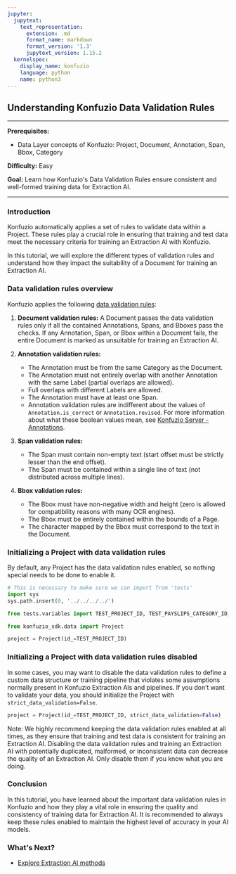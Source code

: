 ```yaml
---
jupyter:
  jupytext:
    text_representation:
      extension: .md
      format_name: markdown
      format_version: '1.3'
      jupytext_version: 1.15.2
  kernelspec:
    display_name: konfuzio
    language: python
    name: python3
---
```


## Understanding Konfuzio Data Validation Rules

---

**Prerequisites:**
- Data Layer concepts of Konfuzio: Project, Document, Annotation, Span, Bbox, Category

**Difficulty:** Easy

**Goal:** Learn how Konfuzio's Data Validation Rules ensure consistent and well-formed training data for Extraction AI.

---

### Introduction

Konfuzio automatically applies a set of rules to validate data within a Project. These rules play a crucial role in ensuring that training and test data meet the necessary criteria for training an Extraction AI with Konfuzio.

In this tutorial, we will explore the different types of validation rules and understand how they impact the suitability of a Document for training an Extraction AI.

### Data validation rules overview

Konfuzio applies the following [data validation rules](https://dev.konfuzio.com/sdk/explanations.html#data-validation-rules):

1. **Document validation rules:**
   A Document passes the data validation rules only if all the contained Annotations, Spans, and Bboxes pass the checks. If any Annotation, Span, or Bbox within a Document fails, the entire Document is marked as unsuitable for training an Extraction AI.

2. **Annotation validation rules:**
   - The Annotation must be from the same Category as the Document.
   - The Annotation must not entirely overlap with another Annotation with the same Label (partial overlaps are allowed).
   - Full overlaps with different Labels are allowed.
   - The Annotation must have at least one Span.
   - Annotation validation rules are indifferent about the values of `Annotation.is_correct` or `Annotation.revised`. For more information about what these boolean values mean, see <a href="https://help.konfuzio.com/modules/annotations/index.html">Konfuzio Server - Annotations</a>.

3. **Span validation rules:**
   - The Span must contain non-empty text (start offset must be strictly lesser than the end offset).
   - The Span must be contained within a single line of text (not distributed across multiple lines).

4. **Bbox validation rules:**
   - The Bbox must have non-negative width and height (zero is allowed for compatibility reasons with many OCR engines).
   - The Bbox must be entirely contained within the bounds of a Page.
   - The character mapped by the Bbox must correspond to the text in the Document.

### Initializing a Project with data validation rules

By default, any Project has the data validation rules enabled, so nothing special needs to be done to enable it.

```python tags=["remove-cell"]
# This is necessary to make sure we can import from 'tests'
import sys
sys.path.insert(0, '../../../../')

from tests.variables import TEST_PROJECT_ID, TEST_PAYSLIPS_CATEGORY_ID, TEST_DOCUMENT_ID
```

```python tags=["remove-output"]
from konfuzio_sdk.data import Project

project = Project(id_=TEST_PROJECT_ID)
```

### Initializing a Project with data validation rules disabled

In some cases, you may want to disable the data validation rules to define a custom data structure or training pipeline that violates some assumptions normally present in Konfuzio Extraction AIs and pipelines. If you don’t want to validate your data, you should initialize the Project with `strict_data_validation=False`.

```python tags=["remove-output"]
project = Project(id_=TEST_PROJECT_ID, strict_data_validation=False)
```

Note: We highly recommend keeping the data validation rules enabled at all times, as they ensure that training and test data is consistent for training an Extraction AI. Disabling the data validation rules and training an Extraction AI with potentially duplicated, malformed, or inconsistent data can decrease the quality of an Extraction AI. Only disable them if you know what you are doing.


### Conclusion
In this tutorial, you have learned about the important data validation rules in Konfuzio and how they play a vital role in ensuring the quality and consistency of training data for Extraction AI. It is recommended to always keep these rules enabled to maintain the highest level of accuracy in your AI models.


### What's Next?

- <a href="/sdk/tutorials/information_extraction">Explore Extraction AI methods</a> 


